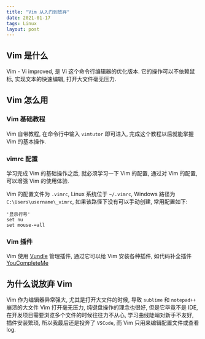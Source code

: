 ```yaml
---
title: "Vim 从入门到放弃"
date: 2021-01-17
tags: Linux
layout: post
---
```


## Vim 是什么

Vim - Vi improved, 是 Vi 这个命令行编辑器的优化版本. 它的操作可以不依赖鼠标, 实现文本的快速编辑, 打开大文件毫无压力.

## Vim 怎么用

### Vim 基础教程

Vim 自带教程, 在命令行中输入 `vimtutor` 即可进入, 完成这个教程以后就能掌握 Vim 的基本操作.

### vimrc 配置

学习完成 Vim 的基础操作之后, 就必须学习一下 Vim 的配置, 通过对 Vim 的配置, 可以增强 Vim 的使用体验.

Vim 的配置文件为 `.vimrc`, Linux 系统位于 `~/.vimrc`, Windows 路径为 `C:\Users\username\_vimrc`, 如果该路径下没有可以手动创建, 常用配置如下:

```vim
'显示行号'
set nu
set mouse-=all
```

### Vim 插件

Vim 使用 [Vundle](https://github.com/VundleVim/Vundle.vim) 管理插件, 通过它可以给 Vim 安装各种插件, 如代码补全插件 [YouCompleteMe](https://github.com/ycm-core/YouCompleteMe)

## 为什么说放弃 Vim

Vim 作为编辑器异常强大, 尤其是打开大文件的时候, 导致 `sublime` 和 `notepad++` 崩溃的大文件 Vim 打开毫无压力, 纯键盘操作的理念也很好, 但是它毕竟不是 IDE, 在开发项目需要浏览多个文件的时候往往力不从心, 学习曲线陡峭对新手不友好, 插件安装繁琐, 所以我最后还是投奔了 `VSCode`, 而 Vim 只用来编辑配置文件或查看 log.